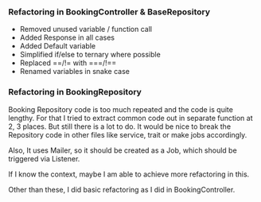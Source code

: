 ### Refactoring in BookingController & BaseRepository
- Removed unused variable / function call
- Added Response in all cases
- Added Default variable
- Simplified if/else to ternary where possible
- Replaced ==/!= with ===/!==
- Renamed variables in snake case  

### Refactoring in BookingRepository
Booking Repository code is too much repeated and the code is quite lengthy.
For that I tried to extract common code out in separate function at 2, 3
places. But still there is a lot to do. It would be nice to break the 
Repository code in other files like service, trait or make jobs 
accordingly.

Also, It uses Mailer, so it should be created as a Job, which should 
be triggered via Listener.  

If I know the context, maybe I am able to achieve more refactoring in this.

Other than these, I did basic refactoring as I did in BookingController.


